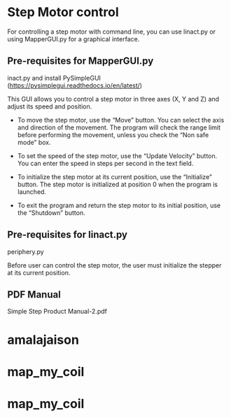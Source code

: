 Step Motor control
==================

For controlling a step motor with command line, you can use linact.py or using MapperGUI.py for a graphical interface.

Pre-requisites for MapperGUI.py
-------------------------------
inact.py and install PySimpleGUI (https://pysimplegui.readthedocs.io/en/latest/)

This GUI allows you to control a step motor in three axes (X, Y and Z) and adjust its speed and position.

* To move the step motor, use the “Move” button. You can select the axis and direction of the movement. The program will check the range limit before performing the movement, unless you check the “Non safe mode” box.

* To set the speed of the step motor, use the “Update Velocity” button. You can enter the speed in steps per second in the text field.

* To initialize the step motor at its current position, use the “Initialize” button. The step motor is initialized at position 0 when the program is launched.

* To exit the program and return the step motor to its initial position, use the “Shutdown” button.

Pre-requisites for linact.py
----------------------------
periphery.py

Before user can control the step motor, the user must initialize the stepper at its current position.

PDF Manual
----------
Simple Step Product Manual-2.pdf
# amalajaison
# map_my_coil
# map_my_coil
